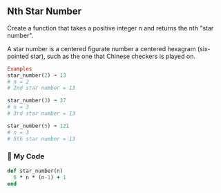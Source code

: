 ## Nth Star Number

Create a function that takes a positive integer n and returns the nth "star number".

A star number is a centered figurate number a centered hexagram (six-pointed star), such as the one that Chinese checkers is played on.
```ruby
Examples
star_number(2) ➞ 13
# n = 2
# 2nd star number = 13

star_number(3) ➞ 37
# n = 3
# 3rd star number = 13

star_number(5) ➞ 121
# n = 3
# 5th star number = 13
```
### :gem: My Code
```ruby
def star_number(n)
  6 * n * (n-1) + 1
end
```
